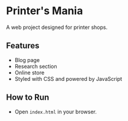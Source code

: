 # Printer's Mania

A web project designed for printer shops.

## Features
- Blog page
- Research section
- Online store
- Styled with CSS and powered by JavaScript

## How to Run
- Open `index.html` in your browser.
